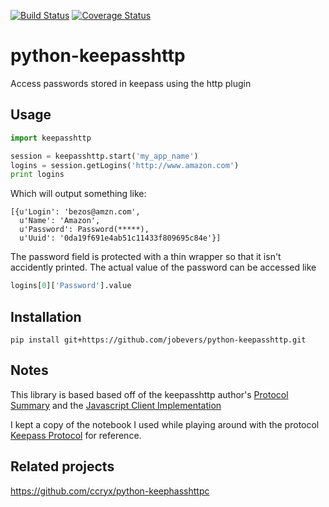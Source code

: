 [![Build Status](https://travis-ci.org/jobevers/python-keepasshttp.svg?branch=master)](https://travis-ci.org/jobevers/python-keepasshttp)
[![Coverage Status](https://coveralls.io/repos/github/jobevers/python-keepasshttp/badge.svg?branch=master)](https://coveralls.io/github/jobevers/python-keepasshttp?branch=master)


# python-keepasshttp
Access passwords stored in keepass using the http plugin 

## Usage

```python
import keepasshttp

session = keepasshttp.start('my_app_name')
logins = session.getLogins('http://www.amazon.com')
print logins
```

Which will output something like:

```
[{u'Login': 'bezos@amzn.com',
  u'Name': 'Amazon',
  u'Password': Password(*****),
  u'Uuid': '0da19f691e4ab51c11433f809695c84e'}]
```

The password field is protected with a thin wrapper so that it
isn't accidently printed.  The actual value of the password can
be accessed like

```python
logins[0]['Password'].value
```

## Installation

`pip install git+https://github.com/jobevers/python-keepasshttp.git`

## Notes

This library is based based off of the keepasshttp author's
[Protocol Summary](https://github.com/pfn/keepasshttp#protocol)
and the
[Javascript Client Implementation](https://github.com/pfn/passifox/blob/master/chromeipass/background/keepass.js)

I kept a copy of the notebook I used while playing around with the
protocol
[Keepass Protocol](https://github.com/jobevers/python-keepasshttp/blob/master/Keepass%20Protocol.ipynb)
for reference.

## Related projects

https://github.com/ccryx/python-keephasshttpc
